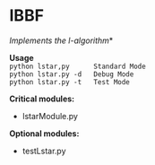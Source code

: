 # IBBF

**Implements the l*-algorithm**

**Usage**  
    `python lstar,py      Standard Mode`    
    `python lstar.py -d   Debug Mode`  
    `python lstar.py -t   Test Mode`    

**Critical modules:**
* lstarModule.py

**Optional modules:**
* testLstar.py




